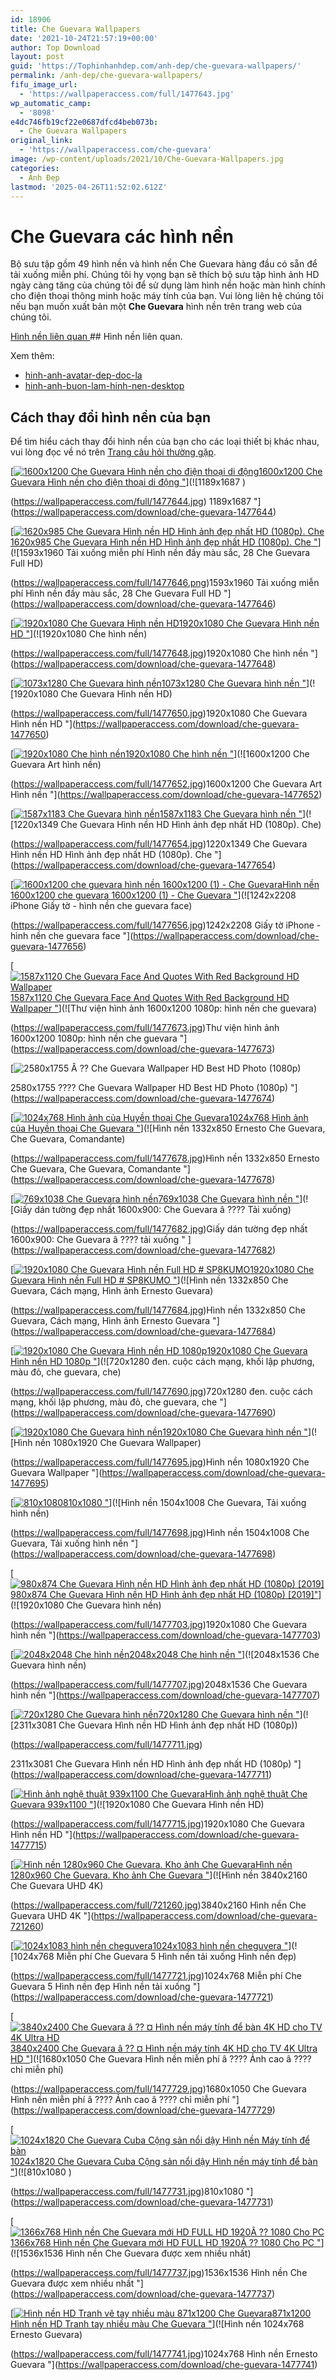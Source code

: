 ```yaml
---
id: 18906
title: Che Guevara Wallpapers
date: '2021-10-24T21:57:19+00:00'
author: Top Download
layout: post
guid: 'https://Tophinhanhdep.com/anh-dep/che-guevara-wallpapers/'
permalink: /anh-dep/che-guevara-wallpapers/
fifu_image_url:
  - 'https://wallpaperaccess.com/full/1477643.jpg'
wp_automatic_camp:
  - '8098'
e4dc746fb19cf22e0687dfcd4beb073b:
  - Che Guevara Wallpapers
original_link:
  - 'https://wallpaperaccess.com/che-guevara'
image: /wp-content/uploads/2021/10/Che-Guevara-Wallpapers.jpg
categories:
  - Ảnh Đẹp
lastmod: '2025-04-26T11:52:02.612Z'
---
```

# Che Guevara các hình nền

Bộ sưu tập gồm 49 hình nền và hình nền Che Guevara hàng đầu có sẵn để tải xuống miễn phí. Chúng tôi hy vọng bạn sẽ thích bộ sưu tập hình ảnh HD ngày càng tăng của chúng tôi để sử dụng làm hình nền hoặc màn hình chính cho điện thoại thông minh hoặc máy tính của bạn. Vui lòng liên hệ chúng tôi nếu bạn muốn xuất bản một **Che Guevara** hình nền trên trang web của chúng tôi.

[Hình nền liên quan ](#related) ## Hình nền liên quan.

   
 Xem thêm:

   
- [hinh-anh-avatar-dep-doc-la](https://tophinhanhdep.com/anh-avatar/hinh-anh-avatar-dep-doc-la/)
- [hinh-anh-buon-lam-hinh-nen-desktop](https://tophinhanhdep.com/hinh-anh-buon/hinh-anh-buon-lam-hinh-nen-desktop/)

## Cách thay đổi hình nền của bạn

Để tìm hiểu cách thay đổi hình nền của bạn cho các loại thiết bị khác nhau, vui lòng đọc về nó trên [Trang câu hỏi thường gặp](https://tophinhanhdep.com/faq/).

  
[[![1600x1200 Che Guevara Hình nền cho điện thoại di động](https://wallpaperaccess.com/full/1477643.jpg)1600x1200 Che Guevara Hình nền cho điện thoại di động "](https://wallpaperaccess.com/download/che-guevara-1477643)](![1189x1687 )

(https://wallpaperaccess.com/full/1477644.jpg) 1189x1687 "](https://wallpaperaccess.com/download/che-guevara-1477644)

[[![1620x985 Che Guevara Hình nền HD Hình ảnh đẹp nhất HD (1080p).  Che](https://wallpaperaccess.com/full/1477645.jpg)1620x985 Che Guevara Hình nền HD Hình ảnh đẹp nhất HD (1080p). Che "](https://wallpaperaccess.com/download/che-guevara-1477645)](![1593x1960 Tải xuống miễn phí Hình nền đầy màu sắc, 28 Che Guevara Full HD)

(https://wallpaperaccess.com/full/1477646.png)1593x1960 Tải xuống miễn phí Hình nền đầy màu sắc, 28 Che Guevara Full HD "](https://wallpaperaccess.com/download/che-guevara-1477646)

[[![1920x1080 Che Guevara Hình nền HD](https://wallpaperaccess.com/full/1477647.jpg)1920x1080 Che Guevara Hình nền HD "](https://wallpaperaccess.com/download/che-guevara-1477647)](![1920x1080 Che hình nền)

(https://wallpaperaccess.com/full/1477648.jpg)1920x1080 Che hình nền "](https://wallpaperaccess.com/download/che-guevara-1477648)

[[![1073x1280 Che Guevara hình nền](https://wallpaperaccess.com/full/1477649.jpg)1073x1280 Che Guevara hình nền "](https://wallpaperaccess.com/download/che-guevara-1477649)](![1920x1080 Che Guevara Hình nền HD)

(https://wallpaperaccess.com/full/1477650.jpg)1920x1080 Che Guevara Hình nền HD "](https://wallpaperaccess.com/download/che-guevara-1477650)

[[![1920x1080 Che hình nền](https://wallpaperaccess.com/full/1477651.jpg)1920x1080 Che hình nền "](https://wallpaperaccess.com/download/che-guevara-1477651)](![1600x1200 Che Guevara Art hình nền)

(https://wallpaperaccess.com/full/1477652.jpg)1600x1200 Che Guevara Art Hình nền "](https://wallpaperaccess.com/download/che-guevara-1477652)

[[![1587x1183 Che Guevara hình nền](https://wallpaperaccess.com/full/1477653.jpg)1587x1183 Che Guevara hình nền "](https://wallpaperaccess.com/download/che-guevara-1477653)](![1220x1349 Che Guevara Hình nền HD Hình ảnh đẹp nhất HD (1080p).  Che)

(https://wallpaperaccess.com/full/1477654.jpg)1220x1349 Che Guevara Hình nền HD Hình ảnh đẹp nhất HD (1080p). Che "](https://wallpaperaccess.com/download/che-guevara-1477654)

[[![1600x1200 che guevara hình nền 1600x1200 (1) - Che Guevara](https://wallpaperaccess.com/full/1477655.jpg)Hình nền 1600x1200 che guevara 1600x1200 (1) - Che Guevara "](https://wallpaperaccess.com/download/che-guevara-1477655)](![1242x2208 iPhone Giấy tờ - hình nền che guevara face)

(https://wallpaperaccess.com/full/1477656.jpg)1242x2208 Giấy tờ iPhone - hình nền che guevara face "](https://wallpaperaccess.com/download/che-guevara-1477656)

[[![1587x1120 Che Guevara Face And Quotes With Red Background HD Wallpaper](https://wallpaperaccess.com/full/1477657.jpg)1587x1120 Che Guevara Face And Quotes With Red Background HD Wallpaper "](https://wallpaperaccess.com/download/che-guevara-1477657)](![Thư viện hình ảnh 1600x1200 1080p: hình nền che guevara)

(https://wallpaperaccess.com/full/1477673.jpg)Thư viện hình ảnh 1600x1200 1080p: hình nền che guevara "](https://wallpaperaccess.com/download/che-guevara-1477673)

[![2580x1755 Â ??  Che Guevara Wallpaper HD Best HD Photo (1080p)](https://wallpaperaccess.com/full/1477674.jpg)

2580x1755 ???? Che Guevara Wallpaper HD Best HD Photo (1080p) "](https://wallpaperaccess.com/download/che-guevara-1477674)

[[![1024x768 Hình ảnh của Huyền thoại Che Guevara](https://wallpaperaccess.com/full/1477677.jpg)1024x768 Hình ảnh của Huyền thoại Che Guevara "](https://wallpaperaccess.com/download/che-guevara-1477677)](![Hình nền 1332x850 Ernesto Che Guevara, Che Guevara, Comandante)

(https://wallpaperaccess.com/full/1477678.jpg)Hình nền 1332x850 Ernesto Che Guevara, Che Guevara, Comandante "](https://wallpaperaccess.com/download/che-guevara-1477678)

[[![769x1038 Che Guevara hình nền](https://wallpaperaccess.com/full/1477681.jpg)769x1038 Che Guevara hình nền "](https://wallpaperaccess.com/download/che-guevara-1477681)](![Giấy dán tường đẹp nhất 1600x900: Che Guevara â ????  Tải xuống)

(https://wallpaperaccess.com/full/1477682.jpg)Giấy dán tường đẹp nhất 1600x900: Che Guevara â ???? tải xuống " ](https://wallpaperaccess.com/download/che-guevara-1477682)

[[![1920x1080 Che Guevara Hình nền Full HD # SP8KUMO](https://wallpaperaccess.com/full/1477683.jpg)1920x1080 Che Guevara Hình nền Full HD # SP8KUMO "](https://wallpaperaccess.com/download/che-guevara-1477683)](![Hình nền 1332x850 Che Guevara, Cách mạng, Hình ảnh Ernesto Guevara)

(https://wallpaperaccess.com/full/1477684.jpg)Hình nền 1332x850 Che Guevara, Cách mạng, Hình ảnh Ernesto Guevara "](https://wallpaperaccess.com/download/che-guevara-1477684)

[[![1920x1080 Che Guevara Hình nền HD 1080p](https://wallpaperaccess.com/full/1477689.jpg)1920x1080 Che Guevara Hình nền HD 1080p "](https://wallpaperaccess.com/download/che-guevara-1477689)](![720x1280 đen.  cuộc cách mạng, khối lập phương, màu đỏ, che guevara, che)

(https://wallpaperaccess.com/full/1477690.jpg)720x1280 đen. cuộc cách mạng, khối lập phương, màu đỏ, che guevara, che "](https://wallpaperaccess.com/download/che-guevara-1477690)

[[![1920x1080 Che Guevara hình nền](https://wallpaperaccess.com/full/1477691.jpg)1920x1080 Che Guevara hình nền "](https://wallpaperaccess.com/download/che-guevara-1477691)](![Hình nền 1080x1920 Che Guevara Wallpaper)

(https://wallpaperaccess.com/full/1477695.jpg)Hình nền 1080x1920 Che Guevara Wallpaper "](https://wallpaperaccess.com/download/che-guevara-1477695)

[[![810x1080 ](https://wallpaperaccess.com/full/1477697.jpg)810x1080 "](https://wallpaperaccess.com/download/che-guevara-1477697)](![Hình nền 1504x1008 Che Guevara, Tải xuống hình nền)

(https://wallpaperaccess.com/full/1477698.jpg)Hình nền 1504x1008 Che Guevara, Tải xuống hình nền "](https://wallpaperaccess.com/download/che-guevara-1477698)

[[![980x874 Che Guevara Hình nền HD Hình ảnh đẹp nhất HD (1080p) [2019]](https://wallpaperaccess.com/full/1477699.jpg)980x874 Che Guevara Hình nền HD Hình ảnh đẹp nhất HD (1080p) \[2019\]"](https://wallpaperaccess.com/download/che-guevara-1477699)](![1920x1080 Che Guevara hình nền)

(https://wallpaperaccess.com/full/1477703.jpg)1920x1080 Che Guevara hình nền "](https://wallpaperaccess.com/download/che-guevara-1477703)

[[![2048x2048 Che hình nền](https://wallpaperaccess.com/full/1477705.jpg)2048x2048 Che hình nền "](https://wallpaperaccess.com/download/che-guevara-1477705)](![2048x1536 Che Guevara hình nền)

(https://wallpaperaccess.com/full/1477707.jpg)2048x1536 Che Guevara hình nền "](https://wallpaperaccess.com/download/che-guevara-1477707)

[[![720x1280 Che Guevara hình nền](https://wallpaperaccess.com/full/1477708.jpg)720x1280 Che Guevara hình nền "](https://wallpaperaccess.com/download/che-guevara-1477708)](![2311x3081 Che Guevara Hình nền HD Hình ảnh đẹp nhất HD (1080p))

(https://wallpaperaccess.com/full/1477711.jpg)

2311x3081 Che Guevara Hình nền HD Hình ảnh đẹp nhất HD (1080p) "](https://wallpaperaccess.com/download/che-guevara-1477711)

[[![Hình ảnh nghệ thuật 939x1100 Che Guevara](https://wallpaperaccess.com/full/1477713.jpg)Hình ảnh nghệ thuật Che Guevara 939x1100 "](https://wallpaperaccess.com/download/che-guevara-1477713)](![1920x1080 Che Guevara Hình nền HD)

(https://wallpaperaccess.com/full/1477715.jpg)1920x1080 Che Guevara Hình nền HD "](https://wallpaperaccess.com/download/che-guevara-1477715)

[[![Hình nền 1280x960 Che Guevara.  Kho ảnh Che Guevara](https://wallpaperaccess.com/full/1477717.jpg)Hình nền 1280x960 Che Guevara. Kho ảnh Che Guevara "](https://wallpaperaccess.com/download/che-guevara-1477717)](![Hình nền 3840x2160 Che Guevara UHD 4K)

(https://wallpaperaccess.com/full/721260.jpg)3840x2160 Hình nền Che Guevara UHD 4K "](https://wallpaperaccess.com/download/che-guevara-721260)

[[![1024x1083 hình nền cheguvera](https://wallpaperaccess.com/full/1477720.jpg)1024x1083 hình nền cheguvera "](https://wallpaperaccess.com/download/che-guevara-1477720)](![1024x768 Miễn phí Che Guevara 5 Hình nền tải xuống Hình nền đẹp)

(https://wallpaperaccess.com/full/1477721.jpg)1024x768 Miễn phí Che Guevara 5 Hình nền đẹp Hình nền tải xuống "](https://wallpaperaccess.com/download/che-guevara-1477721)

[[![3840x2400 Che Guevara â ?? ¤ Hình nền máy tính để bàn 4K HD cho TV 4K Ultra HD](https://wallpaperaccess.com/full/1477727.jpg)3840x2400 Che Guevara â ?? ¤ Hình nền máy tính 4K HD cho TV 4K Ultra HD "](https://wallpaperaccess.com/download/che-guevara-1477727)](![1680x1050 Che Guevara Hình nền miễn phí â ????  Ảnh cao â ????  chỉ miễn phí)

(https://wallpaperaccess.com/full/1477729.jpg)1680x1050 Che Guevara Hình nền miễn phí â ???? Ảnh cao â ???? chỉ miễn phí "](https://wallpaperaccess.com/download/che-guevara-1477729)

[[![1024x1820 Che Guevara Cuba Cộng sản nổi dậy Hình nền Máy tính để bàn](https://wallpaperaccess.com/full/346747.jpg)1024x1820 Che Guevara Cuba Cộng sản nổi dậy Hình nền máy tính để bàn "](https://wallpaperaccess.com/download/che-guevara-346747)](![810x1080 )

(https://wallpaperaccess.com/full/1477731.jpg)810x1080 "](https://wallpaperaccess.com/download/che-guevara-1477731)

[[![1366x768 Hình nền Che Guevara mới HD FULL HD 1920Ã ?? 1080 Cho PC](https://wallpaperaccess.com/full/1477735.jpg)1366x768 Hình nền Che Guevara mới HD FULL HD 1920Ã ?? 1080 Cho PC "](https://wallpaperaccess.com/download/che-guevara-1477735)](![1536x1536 Hình nền Che Guevara được xem nhiều nhất)

(https://wallpaperaccess.com/full/1477737.jpg)1536x1536 Hình nền Che Guevara được xem nhiều nhất "](https://wallpaperaccess.com/download/che-guevara-1477737)

[[![Hình nền HD Tranh vẽ tay nhiều màu 871x1200 Che Guevara](https://wallpaperaccess.com/full/1477738.jpg)871x1200 Hình nền HD Tranh tay nhiều màu Che Guevara "](https://wallpaperaccess.com/download/che-guevara-1477738)](![Hình nền 1024x768 Ernesto Guevara)

(https://wallpaperaccess.com/full/1477741.jpg)1024x768 Hình nền Ernesto Guevara "](https://wallpaperaccess.com/download/che-guevara-1477741)
